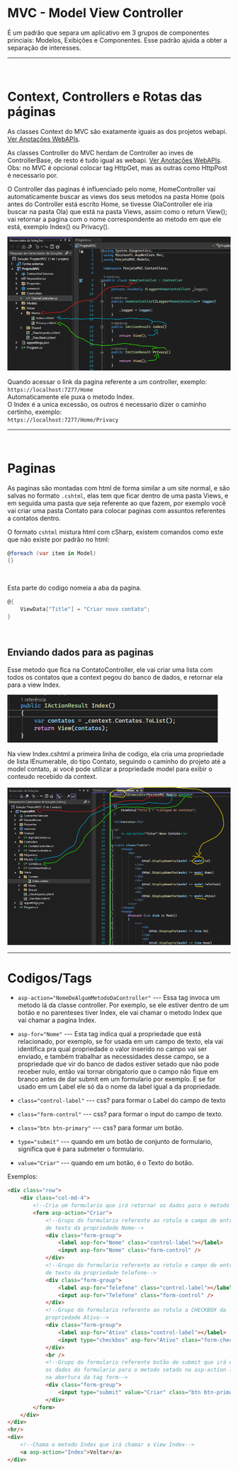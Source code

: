 # MVC - Model View Controller

É um padrão que separa um aplicativo em 3 grupos de componentes princiais:
Modelos, Exibições e Componentes. Esse padrão ajuida a obter a separação de interesses.

---

</br>

# Context, Controllers e Rotas das páginas

As classes Context do MVC são exatamente iguais as dos projetos webapi. [Ver Anotações WebAPIs](../5%20-%20APIs%20com%20C%23/Anota%C3%A7%C3%B5es%20WebAPIs.md).

As classes Controller do MVC herdam de Controller ao inves de ControllerBase, de resto é tudo igual as webapi. [Ver Anotações WebAPIs](../5%20-%20APIs%20com%20C%23/Anota%C3%A7%C3%B5es%20WebAPIs.md).
Obs: no MVC é opcional colocar tag HttpGet, mas as outras como HttpPost é necessario por.

O Controller das paginas é influenciado pelo nome, HomeController vai automaticamente buscar as views dos seus metodos na pasta Home (pois antes do Controller está escrito Home, se tivesse OlaController ele iria buscar na pasta Ola) que está na pasta Views, assim como o return View(); vai retornar a pagina com o nome correspondente ao metodo em que ele está, exemplo Index() ou Privacy().

![MarcacoesComoRotasFuncionam](imgs/MarcacoesComoRotasFuncionam.png)

Quando acessar o link da pagina referente a um controller, exemplo:  
`https://localhost:7277/Home`  
Automaticamente ele puxa o metodo Index.  
O Index é a unica excessão, os outros é necessario dizer o caminho certinho, exemplo:  
`https://localhost:7277/Home/Privacy`

---

</br>

# Paginas

As paginas são montadas com html de forma similar a um site normal, e são salvas no formato `.cshtml`, elas tem que ficar dentro de uma pasta Views, e em seguida uma pasta que seja referente ao que fazem, por exemplo você vai criar uma pasta Contato para colocar paginas com assuntos referentes a contatos dentro.

O formato `cshtml` mistura html com cSharp, existem comandos como este que não existe por padrão no html:
```c#
@foreach (var item in Model)
{}
```
<br>

Esta parte do codigo nomeia a aba da pagina.
```c#
@{
    ViewData["Title"] = "Criar novo contato";
}
```

<br>

## Enviando dados para as paginas

Esse metodo que fica na ContatoController, ele vai criar uma lista com todos os contatos que a context pegou do banco de dados, e retornar ela para a view Index.

![IndexContato](imgs/IndexContato.png)

Na view Index.cshtml a primeira linha de codigo, ela cria uma propriedade de lista IEnumerable, do tipo Contato, seguindo o caminho do projeto até a model contato, ai você pode utilizar a propriedade model para exibir o conteudo recebido da context.

![Pagina-CSHTML](imgs/Pagina-CSHTML.png)

---

# Codigos/Tags



- `asp-action="NomeDeAlgumMetodoDaController"` --- Essa tag invoca um metodo lá da classe controller. Por exemplo, se ele estiver dentro de um botão e no parenteses tiver Index, ele vai chamar o metodo Index que vai chamar a pagina Index.

- `asp-for="Nome"` --- Esta tag indica qual a propriedade que está relacionado, por exemplo, se for usada em um campo de texto, ela vai identifica pra qual propriedade o valor inserido no campo vai ser enviado, e também trabalhar as necessidades desse campo, se a propriedade que vir do banco de dados estiver setado que não pode receber nulo, então vai tornar obrigatorio que o campo não fique em branco antes de dar submit em um formulario por exemplo. E se for usado em um Label ele só da o nome da label igual a da propriedade.

- `class="control-label"` --- css? para formar o Label do campo de texto
- `class="form-control"` --- css? para formar o input do campo de texto.
- `class="btn btn-primary"` --- css? para formar um botão.
- `type="submit"` --- quando em um botão de conjunto de formulario, significa que é para submeter o formulario.
- `value="Criar"` --- quando em um botão, é o Texto do botão.

Exemplos:

```html
<div class="row">
    <div class="col-md-4">
        <!--Cria um formulario que irá retornar os dados para o metodo Criar-->
        <form asp-action="Criar">
            <!--Grupo do formulario referente ao rotulo e campo de entrada
            de texto da propriedade Nome-->
            <div class="form-group">
                <label asp-for="Nome" class="control-label"></label>
                <input asp-for="Nome" class="form-control" />
            </div>
            <!--Grupo do formulario referente ao rotulo e campo de entrada
            de texto da propriedade telefone-->
            <div class="form-group">
                <label asp-for="Telefone" class="control-label"></label>
                <input asp-for="Telefone" class="form-control" />
            </div>
            <!--Grupo do formulario referente ao rotulo a CHECKBOX da
            propriedade Ativo-->
            <div class="form-group">
                <label asp-for="Ativo" class="control-label"></label>
                <input type="checkbox" asp-for="Ativo" class="form-check-input" />
            </div>
            <br />
            <!--Grupo do formulario referente botão de submit que irá enviar
            os dados do formulario para o metodo setado na asp-action localizada
            na abertura da tag form-->
            <div class="form-group">
                <input type="submit" value="Criar" class="btn btn-primary" />
            </div>
        </form>
    </div>
</div>
<hr/>
<div>
    <!--Chama o metodo Index que irá chamar a View Index-->
    <a asp-action="Index">Voltar</a>
</div>
```